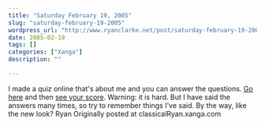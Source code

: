 ```yaml
---
title: "Saturday February 19, 2005"
slug: "saturday-february-19-2005"
wordpress_url: "http://www.ryanclarke.net/post/saturday-february-19-2005/"
date: 2005-02-19
tags: []
categories: ["Xanga"]
description: ""

---
```


I made a quiz online that's about me and you can answer the questions. [Go here](http://www.quizyourfriends.com/yourquiz_IM.php?quizname=050219125247-800477) and then [see your score](http://www.quizyourfriends.com/scoreboard.php?quizname=050219125247-800477). Warning: it is hard. But I have said the answers many times, so try to remember things I've said.
 By the way, like the new look?
 Ryan
Originally posted at classicalRyan.xanga.com
